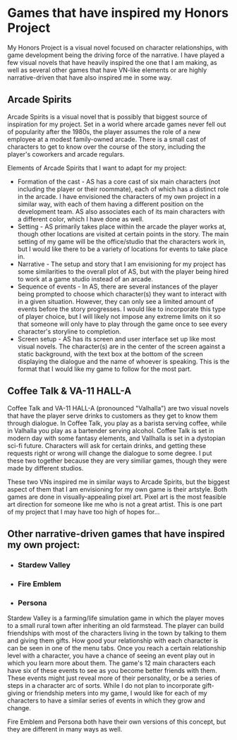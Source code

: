 # Games that have inspired my Honors Project

My Honors Project is a visual novel focused on character relationships, with game development being the driving force of the narrative. I have played a few visual novels that have heavily inspired the one that I am making, as well as several other games that have VN-like elements or are highly narrative-driven that have also inspired me in some way.

## Arcade Spirits

Arcade Spirits is a visual novel that is possibly that biggest source of inspiration for my project. Set in a world where arcade games never fell out of popularity after the 1980s, the player assumes the role of a new employee at a modest family-owned arcade. There is a small cast of characters to get to know over the course of the story, including the player's coworkers and arcade regulars.

Elements of Arcade Spirits that I want to adapt for my project:
* Formation of the cast - AS has a core cast of six main characters (not including the player or their roommate), each of which has a distinct role in the arcade. I have envisioned the characters of my own project in a similar way, with each of them having a different position on the development team. AS also associates each of its main characters with a different color, which I have done as well.
* Setting - AS primarily takes place within the arcade the player works at, though other locations are visited at certain points in the story. The main setting of my game will be the office/studio that the characters work in, but I would like there to be a variety of locations for events to take place in.
* Narrative - The setup and story that I am envisioning for my project has some similarities to the overall plot of AS, but with the player being hired to work at a game studio instead of an arcade.
* Sequence of events - In AS, there are several instances of the player being prompted to choose which character(s) they want to interact with in a given situation. However, they can only see a limited amount of events before the story progresses. I would like to incorporate this type of player choice, but I will likely not impose any extreme limits on it so that someone will only have to play through the game once to see every character's storyline to completion.
* Screen setup - AS has its screen and user interface set up like most visual novels. The character(s) are in the center of the screen against a static background, with the text box at the bottom of the screen displaying the dialogue and the name of whoever is speaking. This is the format that I would like my game to follow for the most part.

## Coffee Talk & VA-11 HALL-A

Coffee Talk and VA-11 HALL-A (pronounced "Valhalla") are two visual novels that have the player serve drinks to customers as they get to know them through dialogue. In Coffee Talk, you play as a barista serving coffee, while in Valhalla you play as a bartender serving alcohol. Coffee Talk is set in modern day with some fantasy elements, and Vallhalla is set in a dystopian sci-fi future. Characters will ask for certain drinks, and getting these requests right or wrong will change the dialogue to some degree. I put these two together because they are very similiar games, though they were made by different studios.

These two VNs inspired me in similar ways to Arcade Spirits, but the biggest aspect of them that I am envisioning for my own game is their artstyle. Both games are done in visually-appealing pixel art. Pixel art is the most feasible art direction for someone like me who is not a great artist. This is one part of my project that I may have too high of hopes for...

## Other narrative-driven games that have inspired my own project:

* ### Stardew Valley
* ### Fire Emblem
* ### Persona

Stardew Valley is a farming/life simulation game in which the player moves to a small rural town after inheriting an old farmstead. The player can build friendships with most of the characters living in the town by talking to them and giving them gifts. How good your relationship with each character is can be seen in one of the menu tabs. Once you reach a certain relationship level with a character, you have a chance of seeing an event play out in which you learn more about them. The game's 12 main characters each have six of these events to see as you become better friends with them. These events might just reveal more of their personality, or be a series of steps in a character arc of sorts. While I do not plan to incorporate gift-giving or friendship meters into my game, I would like for each of my characters to have a similar series of events in which they grow and change.

Fire Emblem and Persona both have their own versions of this concept, but they are different in many ways as well. 
